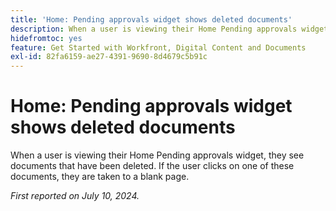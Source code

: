 ```yaml
---
title: 'Home: Pending approvals widget shows deleted documents'
description: When a user is viewing their Home Pending approvals widget, they see documents that have been deleted. If the user clicks on one of these documents, they are taken to a blank page.
hidefromtoc: yes
feature: Get Started with Workfront, Digital Content and Documents
exl-id: 82fa6159-ae27-4391-9690-8d4679c5b91c
---
```

# Home: Pending approvals widget shows deleted documents

When a user is viewing their Home Pending approvals widget, they see documents that have been deleted. If the user clicks on one of these documents, they are taken to a blank page.

_First reported on July 10, 2024._
